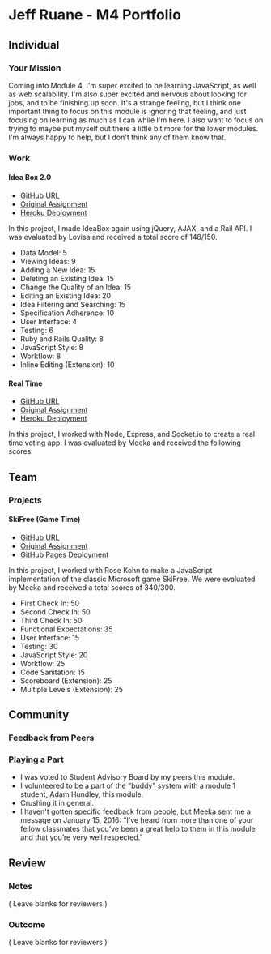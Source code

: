 # Jeff Ruane - M4 Portfolio

## Individual

### Your Mission

Coming into Module 4, I'm super excited to be learning JavaScript, as well as web scalability. I'm also super excited and nervous about looking for jobs, and to be finishing up soon. It's a strange feeling, but I think one important thing to focus on this module is ignoring that feeling, and just focusing on learning as much as I can while I'm here. I also want to focus on trying to maybe put myself out there a little bit more for the lower modules. I'm always happy to help, but I don't think any of them know that.

### Work

#### Idea Box 2.0

* [GitHub URL](https://github.com/jbrr/ideabox-2)
* [Original Assignment](https://github.com/turingschool/curriculum/blob/master/source/projects/revenge_of_idea_box.markdown)
* [Heroku Deployment](https://jbrr-ideabox2.herokuapp.com)

In this project, I made IdeaBox again using jQuery, AJAX, and a Rail API. I was evaluated by Lovisa and received a total score of 148/150.

* Data Model: 5
* Viewing Ideas: 9
* Adding a New Idea: 15
* Deleting an Existing Idea: 15
* Change the Quality of an Idea: 15
* Editing an Existing Idea: 20
* Idea Filtering and Searching: 15
* Specification Adherence: 10
* User Interface: 4
* Testing: 6
* Ruby and Rails Quality: 8
* JavaScript Style: 8
* Workflow: 8
* Inline Editing (Extension): 10

#### Real Time

* [GitHub URL](https://github.com/jbrr/crowdsource)
* [Original Assignment](https://github.com/turingschool/curriculum/blob/master/source/projects/real_time.markdown)
* [Heroku Deployment](http://jbrr-crowdsource.herokuapp.com)

In this project, I worked with Node, Express, and Socket.io to create a real time voting app. I was evaluated by Meeka and received the following scores: 

## Team

### Projects

#### SkiFree (Game Time)

* [GitHub URL](https://github.com/jbrr/ski-free)
* [Original Assignment](https://github.com/turingschool/lesson_plans/blob/master/ruby_04-apis_and_scalability/gametime_project.markdown)
* [GitHub Pages Deployment](https://jbrr.github.io/ski-free)

In this project, I worked with Rose Kohn to make a JavaScript implementation of the classic Microsoft game SkiFree. We were evaluated by Meeka and received a total scores of 340/300.

* First Check In: 50
* Second Check In: 50
* Third Check In: 50
* Functional Expectations: 35
* User Interface: 15
* Testing: 30
* JavaScript Style: 20
* Workflow: 25
* Code Sanitation: 15
* Scoreboard (Extension): 25
* Multiple Levels (Extension): 25

## Community

### Feedback from Peers



### Playing a Part

* I was voted to Student Advisory Board by my peers this module.
* I volunteered to be a part of the "buddy" system with a module 1 student, Adam Hundley, this module.
* Crushing it in general.
* I haven't gotten specific feedback from people, but Meeka sent me a message on January 15, 2016: "I’ve heard from more than one of your fellow classmates that you’ve been a great help to them in this module and that you’re very well respected."

## Review

### Notes

( Leave blanks for reviewers )

### Outcome

( Leave blanks for reviewers )
